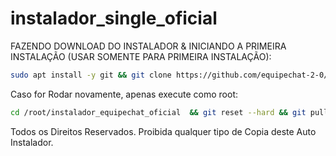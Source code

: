# instalador_single_oficial
 
 FAZENDO DOWNLOAD DO INSTALADOR & INICIANDO A PRIMEIRA INSTALAÇÃO (USAR SOMENTE PARA PRIMEIRA INSTALAÇÃO):

```bash
sudo apt install -y git && git clone https://github.com/equipechat-2-0/instalador_equipechat_oficial && sudo chmod -R 777 instalador_equipechat_oficial && cd instalador_equipechat_oficial && sudo chmod -R 775 atualizador_remoto.sh && sudo ./instalador_equpechat.sh
```

Caso for Rodar novamente, apenas execute como root:
```bash 
cd /root/instalador_equipechat_oficial  && git reset --hard && git pull &&  sudo chmod -R 775 instalador_equipechat.sh &&  sudo chmod -R 775 atualizador_remoto.sh && sudo chmod -R 775 instalador_apioficial.sh &&./instalador_equipechat.sh
```

Todos os Direitos Reservados. Proibida qualquer tipo de Copia deste Auto Instalador.
